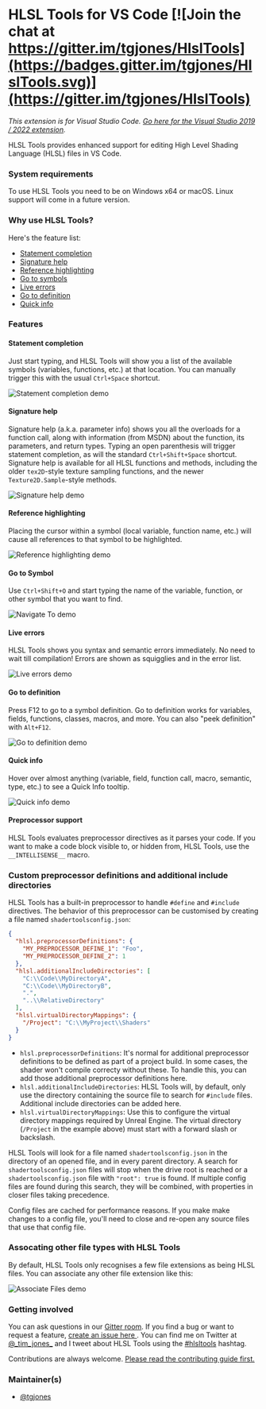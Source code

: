 # HLSL Tools for VS Code [![Join the chat at https://gitter.im/tgjones/HlslTools](https://badges.gitter.im/tgjones/HlslTools.svg)](https://gitter.im/tgjones/HlslTools)

*This extension is for Visual Studio Code. [Go here for the Visual Studio 2019 / 2022 extension](https://marketplace.visualstudio.com/items?itemName=TimGJones.HLSLToolsforVisualStudio).*

HLSL Tools provides enhanced support for editing High Level Shading Language (HLSL) files in VS Code.

### System requirements

To use HLSL Tools you need to be on Windows x64 or macOS. Linux support will come in a future version.

### Why use HLSL Tools?

Here's the feature list:
* [Statement completion](#statement-completion)
* [Signature help](#signature-help)
* [Reference highlighting](#reference-highlighting)
* [Go to symbols](#go-to-symbols)
* [Live errors](#live-errors)
* [Go to definition](#go-to-definition)
* [Quick info](#quick-info)

### Features

#### Statement completion

Just start typing, and HLSL Tools will show you a list of the available symbols (variables, functions, etc.)
at that location. You can manually trigger this with the usual `Ctrl+Space` shortcut.

![Statement completion demo](src/ShaderTools.VSCode/art/statement-completion.gif)

#### Signature help

Signature help (a.k.a. parameter info) shows you all the overloads for a function call, along with information (from MSDN)
about the function, its parameters, and return types. Typing an open parenthesis will trigger statement
completion, as will the standard `Ctrl+Shift+Space` shortcut. Signature help is available for all HLSL functions and methods,
including the older `tex2D`-style texture sampling functions, and the newer `Texture2D.Sample`-style methods.

![Signature help demo](src/ShaderTools.VSCode/art/signature-help.gif)

#### Reference highlighting

Placing the cursor within a symbol (local variable, function name, etc.) will cause all references to
that symbol to be highlighted.

![Reference highlighting demo](src/ShaderTools.VSCode/art/reference-highlighting.gif)

#### Go to Symbol

Use `Ctrl+Shift+O` and start typing the name
of the variable, function, or other symbol that you want to find.

![Navigate To demo](src/ShaderTools.VSCode/art/document-symbols.gif)

#### Live errors

HLSL Tools shows you syntax and semantic errors immediately. No need to wait till compilation!
Errors are shown as squigglies and in the error list.

![Live errors demo](src/ShaderTools.VSCode/art/live-errors.gif)

#### Go to definition

Press F12 to go to a symbol definition. Go to definition works for variables, fields, functions, classes,
macros, and more. You can also "peek definition" with `Alt+F12`.

![Go to definition demo](src/ShaderTools.VSCode/art/go-to-definition.gif)

#### Quick info

Hover over almost anything (variable, field, function call, macro, semantic, type, etc.) to see a Quick Info tooltip.

![Quick info demo](src/ShaderTools.VSCode/art/quick-info.gif)

#### Preprocessor support

HLSL Tools evaluates preprocessor directives as it parses your code.
If you want to make a code block visible to, or hidden from, HLSL Tools, use the `__INTELLISENSE__` macro.

### Custom preprocessor definitions and additional include directories

HLSL Tools has a built-in preprocessor to handle `#define` and `#include` directives. The behavior
of this preprocessor can be customised by creating a file named `shadertoolsconfig.json`:

``` json
{
  "hlsl.preprocessorDefinitions": {
    "MY_PREPROCESSOR_DEFINE_1": "Foo",
    "MY_PREPROCESSOR_DEFINE_2": 1
  },
  "hlsl.additionalIncludeDirectories": [
    "C:\\Code\\MyDirectoryA",
    "C:\\Code\\MyDirectoryB",
    ".",
    "..\\RelativeDirectory"
  ],
  "hlsl.virtualDirectoryMappings": {
    "/Project": "C:\\MyProject\\Shaders"
  }
}
```

* `hlsl.preprocessorDefinitions`: It's normal for additional preprocessor definitions to be defined
  as part of a project build. In some cases, the shader won't compile correcty without these. To handle
  this, you can add those additional preprocessor definitions here.
* `hlsl.additionalIncludeDirectories`: HLSL Tools will, by default, only use the directory containing 
  the source file to search for `#include` files. Additional include directories can be added here.
* `hlsl.virtualDirectoryMappings`: Use this to configure the virtual directory mappings required by
  Unreal Engine. The virtual directory (`/Project` in the example above) must start with a forward slash or backslash.

HLSL Tools will look for a file named `shadertoolsconfig.json` in the directory of an opened file,
and in every parent directory. A search for `shadertoolsconfig.json` files will stop when the drive
root is reached or a `shadertoolsconfig.json` file with `"root": true` is found. If multiple config
files are found during this search, they will be combined, with properties in closer files taking
precedence.

Config files are cached for performance reasons. If you make make changes to a config file,
you'll need to close and re-open any source files that use that config file.

### Assocating other file types with HLSL Tools

By default, HLSL Tools only recognises a few file extensions as being HLSL files. You can associate any other file extension like this:

![Associate Files demo](src/ShaderTools.VSCode/art/associate-files.gif)

### Getting involved

You can ask questions in our [Gitter room](https://gitter.im/tgjones/HlslTools).
If you find a bug or want to request a feature, [create an issue here ](https://github.com/tgjones/HlslTools/issues).
You can find me on Twitter at [@\_tim_jones\_](https://twitter.com/_tim_jones_) and I tweet about HLSL Tools using the
[#hlsltools](https://twitter.com/hashtag/hlsltools) hashtag.

Contributions are always welcome. [Please read the contributing guide first.](https://github.com/tgjones/HlslTools/blob/master/CONTRIBUTING.md)

### Maintainer(s)

* [@tgjones](https://github.com/tgjones)